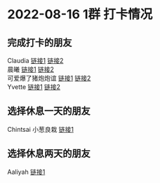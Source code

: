 # 2022-08-16 1群 打卡情况
## 完成打卡的朋友
Claudia [链接1](http://mmbiz.qpic.cn/mmbiz_jpg/EqM704vBbWBlx34J3sZfuVRodcfib5jGqsRaq6KppfLiaBnY1sxLOM0ftXK96j9HnAOgmEqslcJD7lQSSdYQHWIw/0) [链接2](http://mmbiz.qpic.cn/mmbiz_jpg/EqM704vBbWBlx34J3sZfuVRodcfib5jGqs9xrZoNJib7NZuymxicRamce5P9cW9lJRdKmGrC9dQAH2LmLKNQoYR7w/0) <br>晨曦 [链接1](http://mmbiz.qpic.cn/mmbiz_jpg/4rYayDxu0jXldZnX0F8eznEaHJ1RehckvXBia92kqz5DwMicIBJyiafTw3Et8V47EcUibPdc9icXyZ2FaktCvM0nA4g/0) [链接2](http://mmbiz.qpic.cn/mmbiz_jpg/4rYayDxu0jXldZnX0F8eznEaHJ1RehckJJ9Y1ZKPWMExytNialOzdxB2RibmKVTtj7KLufwjSEicWyOYRNtcxpOYA/0) <br>可爱爆了猪炮炮谊 [链接1](http://mmbiz.qpic.cn/mmbiz_jpg/ZIHKcDib0zicgZRicM0jdUB5X9rQkoLeeo0GDvoB5bCRzia2B8gnUicvcsFLhNFYSaYOGHOue2qvwTeX8PoKs1u0Tew/0) [链接2](http://mmbiz.qpic.cn/mmbiz_jpg/ZIHKcDib0zicgZRicM0jdUB5X9rQkoLeeo01d0Z0sXwCBibc1zM8Z7vfazl9RfIyMBZpO1EMyQA5ibC2JPklNiakK1Mw/0) <br>Yvette [链接1](http://mmbiz.qpic.cn/mmbiz_jpg/uFVGJUWIyamIPEf2Yr99vpIQrQpp7PkcticicxpyYLuvEZzGxW8ESs5SIkevWQGx2eCR4hicTQI8V2MgiczRXsIOicw/0) [链接2](http://mmbiz.qpic.cn/mmbiz_jpg/uFVGJUWIyamIPEf2Yr99vpIQrQpp7Pkc7E2jhJd1XibQIicpoQTJKaXXxbZfTI9gQialwF62pfuvvibqTvsDhtxMOg/0) <br>
## 选择休息一天的朋友
Chintsai
小葱良栽 [链接1](http://mmbiz.qpic.cn/mmbiz_jpg/rlzCzCGMBEpRqcWKsiaTdv6sHqVruGnxtkeo11f6Y6GmSJGKwaAYl2huZEH0TMvHNUVfJGOTmPYnpn9U68v6ThQ/0) <br>
## 选择休息两天的朋友
Aaliyah [链接1](http://mmbiz.qpic.cn/mmbiz_jpg/aBaDwGIjEcHZs71HAg1wZWscrQxahBMlU1LTnLf3rnia5Xn3hBSibSv3ojHr6NMnYMQKIzRz9ebJnuRJFEJy0fjQ/0) <br>
